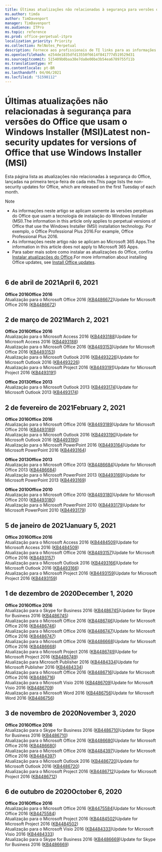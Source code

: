 ```yaml
---
title: Últimas atualizações não relacionadas à segurança para versões do Office que usam o Windows Installer (MSI)
ms.author: timda
author: TimDavenport
manager: TimDavenport
ms.audience: ITPro
ms.topic: reference
ms.prod: office-perpetual-itpro
localization_priority: Priority
ms.collection: RelNotes_Perpetual
description: Fornece aos profissionais de TI links para as informações mais recentes sobre atualizações que não são de segurança para versões perpétuas do Office 2016, Office 2013 e Office 2010
ms.openlocfilehash: e254de1835dfd13550f6614f841777d519529d31
ms.sourcegitcommit: 515409b0baa38e7da8e00be3b54ea6789755f11b
ms.translationtype: HT
ms.contentlocale: pt-BR
ms.lasthandoff: 04/06/2021
ms.locfileid: "51598112"
---
```

# <a name="latest-non-security-updates-for-versions-of-office-that-use-windows-installer-msi"></a><span data-ttu-id="2a7d2-103">Últimas atualizações não relacionadas à segurança para versões do Office que usam o Windows Installer (MSI)</span><span class="sxs-lookup"><span data-stu-id="2a7d2-103">Latest non-security updates for versions of Office that use Windows Installer (MSI)</span></span>

<span data-ttu-id="2a7d2-104">Esta página lista as atualizações não relacionadas à segurança do Office, lançadas na primeira terça-feira de cada mês.</span><span class="sxs-lookup"><span data-stu-id="2a7d2-104">This page lists the non-security updates for Office, which are released on the first Tuesday of each month.</span></span>

> [!NOTE]
> - <span data-ttu-id="2a7d2-105">As informações neste artigo se aplicam somente às versões perpétuas do Office que usam a tecnologia de instalação do Windows Installer (MSI).</span><span class="sxs-lookup"><span data-stu-id="2a7d2-105">The information in this article only applies to perpetual versions of Office that use the Windows Installer (MSI) installation technology.</span></span> <span data-ttu-id="2a7d2-106">Por exemplo, o Office Professional Plus 2016.</span><span class="sxs-lookup"><span data-stu-id="2a7d2-106">For example, Office Professional Plus 2016.</span></span>
> - <span data-ttu-id="2a7d2-107">As informações neste artigo não se aplicam ao Microsoft 365 Apps.</span><span class="sxs-lookup"><span data-stu-id="2a7d2-107">The information in this article does not apply to Microsoft 365 Apps.</span></span>
> - <span data-ttu-id="2a7d2-108">Para saber mais sobre como instalar as atualizações do Office, confira [Instalar atualizações do Office](https://support.office.com/article/2ab296f3-7f03-43a2-8e50-46de917611c5).</span><span class="sxs-lookup"><span data-stu-id="2a7d2-108">For more information about installing Office updates, see [Install Office updates](https://support.office.com/article/2ab296f3-7f03-43a2-8e50-46de917611c5).</span></span>
<br/><br/>


## <a name="april-6-2021"></a><span data-ttu-id="2a7d2-109">6 de abril de 2021</span><span class="sxs-lookup"><span data-stu-id="2a7d2-109">April 6, 2021</span></span>
<span data-ttu-id="2a7d2-110">**Office 2016**</span><span class="sxs-lookup"><span data-stu-id="2a7d2-110">**Office 2016**</span></span><br/>
<span data-ttu-id="2a7d2-111">Atualização para o Microsoft Office 2016 [(KB4486672](https://support.microsoft.com/help/4486672))</span><span class="sxs-lookup"><span data-stu-id="2a7d2-111">Update for Microsoft Office 2016 [(KB4486672](https://support.microsoft.com/help/4486672))</span></span> </br> 

## <a name="march-2-2021"></a><span data-ttu-id="2a7d2-112">2 de março de 2021</span><span class="sxs-lookup"><span data-stu-id="2a7d2-112">March 2, 2021</span></span>
<span data-ttu-id="2a7d2-113">**Office 2016**</span><span class="sxs-lookup"><span data-stu-id="2a7d2-113">**Office 2016**</span></span><br/>
<span data-ttu-id="2a7d2-114">Atualização para o Microsoft Access 2016 ([KB4493188](https://support.microsoft.com/help/4493188))</span><span class="sxs-lookup"><span data-stu-id="2a7d2-114">Update for Microsoft Access 2016 ([KB4493188](https://support.microsoft.com/help/4493188))</span></span> </br> <span data-ttu-id="2a7d2-115">Atualização para o Microsoft Office 2016 ([KB4493153](https://support.microsoft.com/help/4493153))</span><span class="sxs-lookup"><span data-stu-id="2a7d2-115">Update for Microsoft Office 2016 ([KB4493153](https://support.microsoft.com/help/4493153))</span></span> </br> <span data-ttu-id="2a7d2-116">Atualização para o Microsoft Outlook 2016 ([KB4493226](https://support.microsoft.com/help/4493226))</span><span class="sxs-lookup"><span data-stu-id="2a7d2-116">Update for Microsoft Outlook 2016 ([KB4493226](https://support.microsoft.com/help/4493226))</span></span> </br> <span data-ttu-id="2a7d2-117">Atualização para o Microsoft Project 2016 ([KB4493191](https://support.microsoft.com/help/4493191))</span><span class="sxs-lookup"><span data-stu-id="2a7d2-117">Update for Microsoft Project 2016 ([KB4493191](https://support.microsoft.com/help/4493191))</span></span> </br> 


<span data-ttu-id="2a7d2-118">**Office 2013**</span><span class="sxs-lookup"><span data-stu-id="2a7d2-118">**Office 2013**</span></span><br/>
<span data-ttu-id="2a7d2-119">Atualização para o Microsoft Outlook 2013 ([KB4493174](https://support.microsoft.com/help/4493174))</span><span class="sxs-lookup"><span data-stu-id="2a7d2-119">Update for Microsoft Outlook 2013 ([KB4493174](https://support.microsoft.com/help/4493174))</span></span> </br> 


## <a name="february-2-2021"></a><span data-ttu-id="2a7d2-120">2 de fevereiro de 2021</span><span class="sxs-lookup"><span data-stu-id="2a7d2-120">February 2, 2021</span></span>
<span data-ttu-id="2a7d2-121">**Office 2016**</span><span class="sxs-lookup"><span data-stu-id="2a7d2-121">**Office 2016**</span></span><br/>
<span data-ttu-id="2a7d2-122">Atualização para o Microsoft Office 2016 ([KB4493189](https://support.microsoft.com/help/4493189))</span><span class="sxs-lookup"><span data-stu-id="2a7d2-122">Update for Microsoft Office 2016 ([KB4493189](https://support.microsoft.com/help/4493189))</span></span> </br> <span data-ttu-id="2a7d2-123">Atualização para o Microsoft Outlook 2016 ([KB4493190](https://support.microsoft.com/help/4493190))</span><span class="sxs-lookup"><span data-stu-id="2a7d2-123">Update for Microsoft Outlook 2016 ([KB4493190](https://support.microsoft.com/help/4493190))</span></span> </br> <span data-ttu-id="2a7d2-124">Atualização para o Microsoft PowerPoint 2016 ([KB4493164](https://support.microsoft.com/help/4493164))</span><span class="sxs-lookup"><span data-stu-id="2a7d2-124">Update for Microsoft PowerPoint 2016 ([KB4493164](https://support.microsoft.com/help/4493164))</span></span> </br> 

<span data-ttu-id="2a7d2-125">**Office 2013**</span><span class="sxs-lookup"><span data-stu-id="2a7d2-125">**Office 2013**</span></span><br/>
<span data-ttu-id="2a7d2-126">Atualização para o Microsoft Office 2013 ([KB4486684](https://support.microsoft.com/help/4486684))</span><span class="sxs-lookup"><span data-stu-id="2a7d2-126">Update for Microsoft Office 2013 ([KB4486684](https://support.microsoft.com/help/4486684))</span></span> </br>
<span data-ttu-id="2a7d2-127">Atualização para o Microsoft PowerPoint 2013 ([KB4493169](https://support.microsoft.com/help/4493169))</span><span class="sxs-lookup"><span data-stu-id="2a7d2-127">Update for Microsoft PowerPoint 2013 ([KB4493169](https://support.microsoft.com/help/4493169))</span></span> </br>

<span data-ttu-id="2a7d2-128">**Office 2010**</span><span class="sxs-lookup"><span data-stu-id="2a7d2-128">**Office 2010**</span></span><br/>
<span data-ttu-id="2a7d2-129">Atualização para o Microsoft Office 2010 ([KB4493180](https://support.microsoft.com/help/4493180))</span><span class="sxs-lookup"><span data-stu-id="2a7d2-129">Update for Microsoft Office 2010 ([KB4493180](https://support.microsoft.com/help/4493180))</span></span> </br>
<span data-ttu-id="2a7d2-130">Atualização para o Microsoft PowerPoint 2010 ([KB4493179](https://support.microsoft.com/help/4493179))</span><span class="sxs-lookup"><span data-stu-id="2a7d2-130">Update for Microsoft PowerPoint 2010 ([KB4493179](https://support.microsoft.com/help/4493179))</span></span></br>


## <a name="january-5-2021"></a><span data-ttu-id="2a7d2-131">5 de janeiro de 2021</span><span class="sxs-lookup"><span data-stu-id="2a7d2-131">January 5, 2021</span></span>
<span data-ttu-id="2a7d2-132">**Office 2016**</span><span class="sxs-lookup"><span data-stu-id="2a7d2-132">**Office 2016**</span></span></br>
<span data-ttu-id="2a7d2-133">Atualização para o Microsoft Access 2016 ([KB4484509](https://support.microsoft.com/help/4484509))</span><span class="sxs-lookup"><span data-stu-id="2a7d2-133">Update for Microsoft Access 2016 ([KB4484509](https://support.microsoft.com/help/4484509))</span></span> </br>
<span data-ttu-id="2a7d2-134">Atualização para o Microsoft Office 2016 ([KB4493157](https://support.microsoft.com/help/4493157))</span><span class="sxs-lookup"><span data-stu-id="2a7d2-134">Update for Microsoft Office 2016 ([KB4493157](https://support.microsoft.com/help/4493157))</span></span> </br>
<span data-ttu-id="2a7d2-135">Atualização para o Microsoft Outlook 2016 ([KB4493166](https://support.microsoft.com/help/4493166))</span><span class="sxs-lookup"><span data-stu-id="2a7d2-135">Update for Microsoft Outlook 2016 ([KB4493166](https://support.microsoft.com/help/4493166))</span></span> </br>
<span data-ttu-id="2a7d2-136">Atualização para o Microsoft Project 2016 ([KB4493159](https://support.microsoft.com/help/4493159))</span><span class="sxs-lookup"><span data-stu-id="2a7d2-136">Update for Microsoft Project 2016 ([KB4493159](https://support.microsoft.com/help/4493159))</span></span> </br>


## <a name="december-1-2020"></a><span data-ttu-id="2a7d2-137">1 de dezembro de 2020</span><span class="sxs-lookup"><span data-stu-id="2a7d2-137">December 1, 2020</span></span>
<span data-ttu-id="2a7d2-138">**Office 2016**</span><span class="sxs-lookup"><span data-stu-id="2a7d2-138">**Office 2016**</span></span><br/>
<span data-ttu-id="2a7d2-139">Atualização para o Skype for Business 2016 ([KB4486745](https://support.microsoft.com/help/4486745))</span><span class="sxs-lookup"><span data-stu-id="2a7d2-139">Update for Skype for Business 2016 ([KB4486745](https://support.microsoft.com/help/4486745))</span></span> <br/>
<span data-ttu-id="2a7d2-140">Atualização para o Microsoft Office 2016 ([KB4486746](https://support.microsoft.com/help/4486746))</span><span class="sxs-lookup"><span data-stu-id="2a7d2-140">Update for Microsoft Office 2016 ([KB4486746](https://support.microsoft.com/help/4486746))</span></span> <br/> <span data-ttu-id="2a7d2-141">Atualização para o Microsoft Office 2016 ([KB4486747](https://support.microsoft.com/help/4486747))</span><span class="sxs-lookup"><span data-stu-id="2a7d2-141">Update for Microsoft Office 2016 ([KB4486747](https://support.microsoft.com/help/4486747))</span></span> <br/> <span data-ttu-id="2a7d2-142">Atualização para o Microsoft Office 2016 ([KB4486668](https://support.microsoft.com/help/4486668))</span><span class="sxs-lookup"><span data-stu-id="2a7d2-142">Update for Microsoft Office 2016 ([KB4486668](https://support.microsoft.com/help/4486668))</span></span> <br/>
<span data-ttu-id="2a7d2-143">Atualização para o Microsoft Project 2016 ([KB4486749](https://support.microsoft.com/help/4486749))</span><span class="sxs-lookup"><span data-stu-id="2a7d2-143">Update for Microsoft Project 2016 ([KB4486749](https://support.microsoft.com/help/4486749))</span></span> <br/> <span data-ttu-id="2a7d2-144">Atualização para Microsoft Publisher 2016 ([KB4484334](https://support.microsoft.com/help/4484334))</span><span class="sxs-lookup"><span data-stu-id="2a7d2-144">Update for Microsoft Publisher 2016 ([KB4484334](https://support.microsoft.com/help/4484334))</span></span> <br/> <span data-ttu-id="2a7d2-145">Atualização para o Microsoft Office 2016 ([KB4486716](https://support.microsoft.com/help/4486716))</span><span class="sxs-lookup"><span data-stu-id="2a7d2-145">Update for Microsoft Office 2016 ([KB4486716](https://support.microsoft.com/help/4486716))</span></span> <br/> <span data-ttu-id="2a7d2-146">Atualização para o Microsoft Visio 2016 ([KB4486709](https://support.microsoft.com/help/4486709))</span><span class="sxs-lookup"><span data-stu-id="2a7d2-146">Update for Microsoft Visio 2016 ([KB4486709](https://support.microsoft.com/help/4486709))</span></span> <br/>
<span data-ttu-id="2a7d2-147">Atualização para o Microsoft Word 2016 ([KB4486756](https://support.microsoft.com/help/4486756))</span><span class="sxs-lookup"><span data-stu-id="2a7d2-147">Update for Microsoft Word 2016 ([KB4486756](https://support.microsoft.com/help/4486756))</span></span> <br/> 


## <a name="november-3-2020"></a><span data-ttu-id="2a7d2-148">3 de novembro de 2020</span><span class="sxs-lookup"><span data-stu-id="2a7d2-148">November 3, 2020</span></span>
<span data-ttu-id="2a7d2-149">**Office 2016**</span><span class="sxs-lookup"><span data-stu-id="2a7d2-149">**Office 2016**</span></span><br/>
<span data-ttu-id="2a7d2-150">Atualização para o Skype for Business 2016 ([KB4486710](https://support.microsoft.com/help/4486710))</span><span class="sxs-lookup"><span data-stu-id="2a7d2-150">Update for Skype for Business 2016 ([KB4486710](https://support.microsoft.com/help/4486710))</span></span> <br/>
<span data-ttu-id="2a7d2-151">Atualização para o Microsoft Office 2016 ([KB4486680](https://support.microsoft.com/help/4486680))</span><span class="sxs-lookup"><span data-stu-id="2a7d2-151">Update for Microsoft Office 2016 ([KB4486680](https://support.microsoft.com/help/4486680))</span></span> <br/>
<span data-ttu-id="2a7d2-152">Atualização para o Microsoft Office 2016 ([KB4484397](https://support.microsoft.com/help/4484397))</span><span class="sxs-lookup"><span data-stu-id="2a7d2-152">Update for Microsoft Office 2016 ([KB4484397](https://support.microsoft.com/help/4484397))</span></span> <br/>
<span data-ttu-id="2a7d2-153">Atualização para o Microsoft Outlook 2016 ([KB4486720](https://support.microsoft.com/help/4486720))</span><span class="sxs-lookup"><span data-stu-id="2a7d2-153">Update for Microsoft Outlook 2016 ([KB4486720](https://support.microsoft.com/help/4486720))</span></span> <br/>
<span data-ttu-id="2a7d2-154">Atualização para o Microsoft Project 2016 ([KB4486712](https://support.microsoft.com/help/4486712))</span><span class="sxs-lookup"><span data-stu-id="2a7d2-154">Update for Microsoft Project 2016 ([KB4486712](https://support.microsoft.com/help/4486712))</span></span> <br/>


## <a name="october-6-2020"></a><span data-ttu-id="2a7d2-155">6 de outubro de 2020</span><span class="sxs-lookup"><span data-stu-id="2a7d2-155">October 6, 2020</span></span>
<span data-ttu-id="2a7d2-156">**Office 2016**</span><span class="sxs-lookup"><span data-stu-id="2a7d2-156">**Office 2016**</span></span><br/>
<span data-ttu-id="2a7d2-157">Atualização para o Microsoft Office 2016 ([KB4475584](https://support.microsoft.com/help/4475584))</span><span class="sxs-lookup"><span data-stu-id="2a7d2-157">Update for Microsoft Office 2016 ([KB4475584](https://support.microsoft.com/help/4475584))</span></span><br/>
<span data-ttu-id="2a7d2-158">Atualização para o Microsoft Project 2016 ([KB4484502](https://support.microsoft.com/help/4484502))</span><span class="sxs-lookup"><span data-stu-id="2a7d2-158">Update for Microsoft Project 2016 ([KB4484502](https://support.microsoft.com/help/4484502))</span></span><br/>
<span data-ttu-id="2a7d2-159">Atualização para o Microsoft Visio 2016 ([KB4484333](https://support.microsoft.com/help/4484333))</span><span class="sxs-lookup"><span data-stu-id="2a7d2-159">Update for Microsoft Visio 2016 ([KB4484333](https://support.microsoft.com/help/4484333))</span></span><br/>
<span data-ttu-id="2a7d2-160">Atualização para o Skype for Business 2016 ([KB4486669](https://support.microsoft.com/help/4486669))</span><span class="sxs-lookup"><span data-stu-id="2a7d2-160">Update for Skype for Business 2016 ([KB4486669](https://support.microsoft.com/help/4486669))</span></span><br/> 


</br>